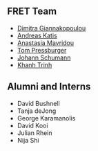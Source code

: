 FRET Team
---------

* [Dimitra Giannakopoulou](https://ti.arc.nasa.gov/profile/dimitra/)
* [Andreas Katis]()
* [Anastasia Mavridou](http://amavridou.com/)
* [Tom Pressburger](https://ti.arc.nasa.gov/profile/ttp/)
* [Johann Schumann](https://ti.arc.nasa.gov/profile/schumann/)
* [Khanh Trinh]()

Alumni and Interns
------------------

* David Bushnell
* Tanja deJong
* George Karamanolis
* David Kooi
* Julian Rhein
* Nija Shi
